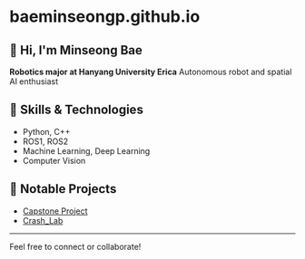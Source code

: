 # baeminseongp.github.io

## 👋 Hi, I'm Minseong Bae

**Robotics major at Hanyang University Erica**
Autonomous robot and spatial AI enthusiast

## 🚀 Skills & Technologies
- Python, C++
- ROS1, ROS2
- Machine Learning, Deep Learning
- Computer Vision

## 🌟 Notable Projects
- [Capstone Project](https://github.com/baeminseongp/capstone)
- [Crash_Lab](https://github.com/Lee-Jun-Hwa/Crash_Lab)

---

Feel free to connect or collaborate!

